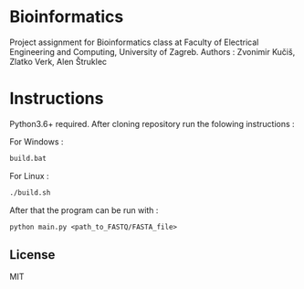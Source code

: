 # Bioinformatics
Project assignment for Bioinformatics class at Faculty of Electrical Engineering and Computing, University of Zagreb.
Authors : Zvonimir Kučiš, Zlatko Verk, Alen Štruklec

# Instructions
Python3.6+ required.
After cloning repository run the folowing instructions : 

For Windows :
```cmd
build.bat
```

For Linux :
```sh
./build.sh
```

After that the program can be run with :
```
python main.py <path_to_FASTQ/FASTA_file>
```

License
----

MIT
